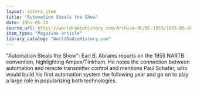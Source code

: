 ```yaml
---
layout: zotero_item
title: "Automation Steals the Show"
date: 1955-05-30
source_url: https://worldradiohistory.com/Archive-BC/BC-1955/1955-05-30-BC.pdf
item_type: "Magazine article"
library_catalog: "WorldRadioHistory.com"
---
```


<span class="Z3988" title="url_ver=Z39.88-2004&amp;ctx_ver=Z39.88-2004&amp;rfr_id=info%3Asid%2Fzotero.org%3A2&amp;rft_val_fmt=info%3Aofi%2Ffmt%3Akev%3Amtx%3Adc&amp;rft.type=magazineArticle&amp;rft.title=Automation%20Steals%20the%20Show&amp;rft.source=Broadcasting%2FTelecasting&amp;rft.description=%22Automation%20Steals%20the%20Show%22%3A%20Earl%20B.%20Abrams%20reports%20on%20the%201955%20NARTB%20convention%2C%20highlighting%20Ampex%2FTinkham.%20He%20notes%20the%20connection%20between%20automation%20and%20remote%20transmitter%20control%20and%20mentions%20Paul%20Schafer%2C%20who%20would%20build%20his%20first%20automation%20system%20the%20following%20year%20and%20go%20on%20to%20play%20a%20large%20role%20in%20popularizing%20both%20technologies.&amp;rft.identifier=https%3A%2F%2Fworldradiohistory.com%2FArchive-BC%2FBC-1955%2F1955-05-30-BC.pdf&amp;rft.aufirst=Earl%20B.&amp;rft.aulast=Abrams&amp;rft.au=Earl%20B.%20Abrams&amp;rft.date=1955-05-30&amp;rft.pages=35-37&amp;rft.spage=35&amp;rft.epage=37">
"Automation Steals the Show": Earl B. Abrams reports on the 1955 NARTB convention, highlighting Ampex/Tinkham. He notes the connection between automation and remote transmitter control and mentions Paul Schafer, who would build his first automation system the following year and go on to play a large role in popularizing both technologies.
</span>

